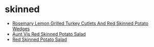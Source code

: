 # skinned

 * [Rosemary Lemon Grilled Turkey Cutlets And Red Skinned Potato Wedges](../../index/r/rosemary-lemon-grilled-turkey-cutlets-and-red-skinned-potato-wedges-359552.json)
 * [Aunt Vis Red Skinned Potato Salad](../../index/a/aunt-vis-red-skinned-potato-salad.json)
 * [Red Skinned Potato Salad](../../index/r/red-skinned-potato-salad.json)
